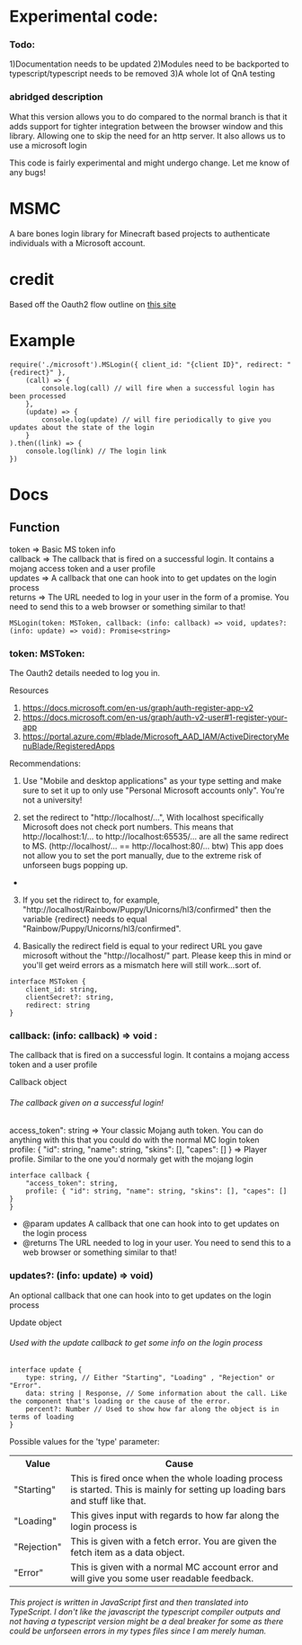 # Experimental code:
### Todo: 
1)Documentation needs to be updated
2)Modules need to be backported to typescript/typescript needs to be removed
3)A whole lot of QnA testing

### abridged description
What this version allows you to do compared to the normal branch is that it adds support for tighter integration between the browser window and this library. Allowing one to skip the need for an http server. It also allows us to use a microsoft login 

This code is fairly experimental and might undergo change. Let me know of any bugs!

# MSMC
A bare bones login library for Minecraft based projects to authenticate individuals with a Microsoft account. 

# credit
Based off the Oauth2 flow outline on <a href="https://wiki.vg/Microsoft_Authentication_Scheme"> this site</a>

# Example 
```
require('./microsoft').MSLogin({ client_id: "{client ID}", redirect: "{redirect}" },
    (call) => {
        console.log(call) // will fire when a successful login has been processed
    },
    (update) => {
        console.log(update) // will fire periodically to give you updates about the state of the login
    }
).then((link) => {
    console.log(link) // The login link
})
```
# Docs 
 ## Function
 token => Basic MS token info<br>
 callback => The callback that is fired on a successful login. It contains a mojang access token and a user profile<br>
 updates => A callback that one can hook into to get updates on the login process<br>
 returns => The URL needed to log in your user in the form of a promise. You need to send this to a web browser or something similar to that!<br>
 
`MSLogin(token: MSToken, callback: (info: callback) => void, updates?: (info: update) => void): Promise<string>`

### token: MSToken: 
 The Oauth2 details needed to log you in. 
  
  Resources
  1) https://docs.microsoft.com/en-us/graph/auth-register-app-v2
  2) https://docs.microsoft.com/en-us/graph/auth-v2-user#1-register-your-app
  3) https://portal.azure.com/#blade/Microsoft_AAD_IAM/ActiveDirectoryMenuBlade/RegisteredApps
  
 
  Recommendations: 
  
  1) Use "Mobile and desktop applications" as your type setting and make sure to set it up to only use "Personal Microsoft accounts only". 
  You're not a university!
  
  2) set the redirect to "http://localhost/...", With localhost specifically Microsoft does not check port numbers. 
  This means that  http://localhost:1/... to http://localhost:65535/... are all the same redirect to MS. (http://localhost/... == http://localhost:80/... btw)
  This app does not allow you to set the port manually, due to the extreme risk of unforseen bugs popping up. 
 * 
  3) If you set the ridirect to, for example, "http://localhost/Rainbow/Puppy/Unicorns/hl3/confirmed" then the variable {redirect} needs to equal "Rainbow/Puppy/Unicorns/hl3/confirmed".
  
  4) Basically the redirect field is equal to your redirect URL you gave microsoft without the "http://localhost/" part. 
  Please keep this in mind or you'll get weird errors as a mismatch here will still work...sort of. 
 

```
interface MSToken {
    client_id: string,
    clientSecret?: string,
    redirect: string
}
```
 ### callback: (info: callback) => void :
  The callback that is fired on a successful login. It contains a mojang access token and a user profile
 
 Callback object
 ###### The callback given on a successful login!
 
 access_token": string => Your classic Mojang auth token. You can do anything with this that you could do with the normal MC login token <br>
 profile: { "id": string, "name": string, "skins": [], "capes": [] } => Player profile. Similar to the one you'd normaly get with the mojang login
```
interface callback {
    "access_token": string, 
    profile: { "id": string, "name": string, "skins": [], "capes": [] } 
}
```
 * @param updates A callback that one can hook into to get updates on the login process
 * @returns The URL needed to log in your user. You need to send this to a web browser or something similar to that!


### updates?: (info: update) => void) 
An optional callback that one can hook into to get updates on the login process

  Update object
 ###### Used with the update callback to get some info on the login process
 
```
interface update {
    type: string, // Either "Starting", "Loading" , "Rejection" or "Error".
    data: string | Response, // Some information about the call. Like the component that's loading or the cause of the error. 
    percent?: Number // Used to show how far along the object is in terms of loading
}
```
Possible values for the 'type' parameter:
 <table>
    <tr>
 <th>Value</th>
 <th>Cause</th>
  </tr>
      <tr>
 <td>"Starting"</td>
  <td>This is fired once when the whole loading process is started. This is mainly for setting up loading bars and stuff like that. </td>
      <tr>
  <tr>
 <td>"Loading" </td>
 <td>This gives input with regards to how far along the login process is </td>
  </tr>
   <tr>
<td> "Rejection" </td>
 <td>This is given with a fetch error. You are given the fetch item as a data object.  </td>
  </tr>
   <tr>
 <td>"Error"</td>
  <td>This is given with a normal MC account error and will give you some user readable feedback. </td>
      </tr>
   </table>
 
###### This project is written in JavaScript first and then translated into TypeScript. I don't like the javascript the typescript compiler outputs and not having a typescript version might be a deal breaker for some as there could be unforseen errors in my types files since I am merely human. 
